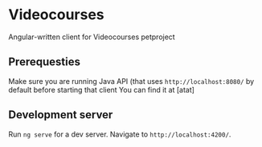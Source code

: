# Videocourses

Angular-written client for Videocourses petproject

## Prerequesties
Make sure you are running Java API (that uses `http://localhost:8080/` by default before starting that client
You can find it at [atat]

## Development server

Run `ng serve` for a dev server. Navigate to `http://localhost:4200/`.


